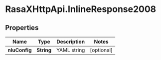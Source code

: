 # RasaXHttpApi.InlineResponse2008

## Properties

Name | Type | Description | Notes
------------ | ------------- | ------------- | -------------
**nluConfig** | **String** | YAML string | [optional] 


